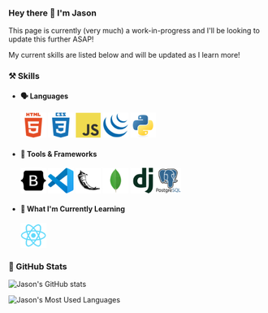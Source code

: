 ### Hey there 👋 I'm Jason

This page is currently (very much) a work-in-progress and I'll be looking to update this further ASAP! 

My current skills are listed below and will be updated as I learn more!

### ⚒️ Skills

- #### 🗣 Languages

  <img src="https://github.com/devicons/devicon/blob/master/icons/html5/html5-plain-wordmark.svg" alt="HTML logo" title="HTML 5" width="50px" height="50px" /> <img src="https://github.com/devicons/devicon/blob/master/icons/css3/css3-plain-wordmark.svg" alt="CSS logo" title="CSS" width="50px" height="50px" /> <img src="https://github.com/devicons/devicon/blob/master/icons/javascript/javascript-original.svg" alt="JavaScript logo" title="Javascript" width="50px" height="50px" /> <img src="https://github.com/devicons/devicon/blob/master/icons/jquery/jquery-original.svg" alt="JQuery logo" title="JQuery" width="50px" height="50px" /> 
  <img src="https://github.com/devicons/devicon/blob/master/icons/python/python-original.svg" alt="Python logo" title="Python" width="50px" height="50px" /> 

- #### 🔧 Tools & Frameworks

  <img src="https://github.com/devicons/devicon/blob/master/icons/bootstrap/bootstrap-plain.svg" alt="Bootstrap logo" title="Bootstrap" width="50px" height="50px" /> <img src="https://github.com/devicons/devicon/blob/master/icons/vscode/vscode-original.svg" alt="VSCode logo" title="VSCode" width="50px" height="50px" /> <img src="https://github.com/devicons/devicon/blob/master/icons/flask/flask-original.svg" alt="Flask logo" title="Flask" width="50px" height="50px" /> <img src="https://github.com/devicons/devicon/blob/master/icons/mongodb/mongodb-original.svg" alt="MongoDB logo" title="MongoDB" width="50px" height="50px" /> 
  <img src="https://raw.githubusercontent.com/devicons/devicon/master/icons/django/django-plain.svg" alt="Django logo" title="Django" width="50px" height="50px" /><img src="https://raw.githubusercontent.com/devicons/devicon/master/icons/postgresql/postgresql-original-wordmark.svg" alt="PostgreSQL logo" title="PostgreSQL" width="50px" height="50px" />
  
- #### 📖 What I'm Currently Learning

  <img src="https://raw.githubusercontent.com/devicons/devicon/master/icons/react/react-original.svg" alt="React logo" title="React" width="50px" height="50px" />


### 🚀 GitHub Stats 

![Jason's GitHub stats](https://github-readme-stats.vercel.app/api?username=Fatheed7&hide=contribs,prs&show_icons=true&theme=dracula)
                                                                                                                                       
![Jason's Most Used Languages](https://github-readme-stats.vercel.app/api/top-langs/?username=Fatheed7&layout=compact&theme=dracula)

